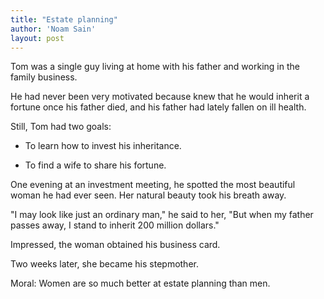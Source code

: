 ```yaml
---
title: "Estate planning"
author: 'Noam Sain'
layout: post
---
```


Tom was a single guy living at home with his father and working in the family business.

He had never been very motivated because knew that he would inherit a fortune once his father died, and his father had lately fallen on ill health.

Still, Tom had two goals:

- To learn how to invest his inheritance.

- To find a wife to share his fortune.

One evening at an investment meeting, he spotted the most beautiful woman he had ever seen. Her natural beauty took his breath away.

"I may look like just an ordinary man," he said to her, "But when my father passes away, I stand to inherit 200 million dollars."

Impressed, the woman obtained his business card.

Two weeks later, she became his stepmother.

Moral: Women are so much better at estate planning than men.
